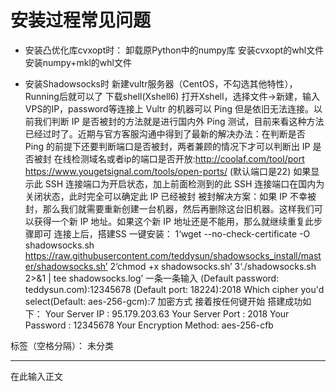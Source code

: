 ﻿# 安装过程常见问题
- 安装凸优化库cvxopt时：
卸载原Python中的numpy库
安装cvxopt的whl文件
安装numpy+mkl的whl文件

- 安装Shadowsocks时
新建vultr服务器（CentOS，不勾选其他特性），Running后就可以了
下载shell(Xshell6)
打开Xshell，选择文件->新建，输入VPS的IP，password等连接上
Vultr 的机器可以 Ping 但是依旧无法连接。以前我们判断 IP 是否被封的方法就是进行国内外 Ping 测试，目前来看这种方法已经过时了。近期与官方客服沟通中得到了最新的解决办法：在判断是否 Ping 的前提下还要判断端口是否被封，两者兼顾的情况下才可以判断出 IP 是否被封
在线检测域名或者ip的端口是否开放:http://coolaf.com/tool/port  https://www.yougetsignal.com/tools/open-ports/  (默认端口是22)
如果显示此 SSH 连接端口为开启状态，加上前面检测到的此 SSH 连接端口在国内为关闭状态，此时完全可以确定此 IP 已经被封
被封解决方案：如果 IP 不幸被封，那么我们就需要重新创建一台机器，然后再删除这台旧机器。这样我们可以获得一个新 IP 地址。如果这个新 IP 地址还是不能用，那么就继续重复此步骤即可
连接上后，搭建SS
一键安装：
1‘wget --no-check-certificate -O shadowsocks.sh https://raw.githubusercontent.com/teddysun/shadowsocks_install/master/shadowsocks.sh’
2‘chmod +x shadowsocks.sh’
3‘./shadowsocks.sh 2>&1 | tee shadowsocks.log’
一条一条输入
(Default password: teddysun.com):12345678
(Default port: 18224):2018
Which cipher you'd select(Default: aes-256-gcm):7  加密方式
接着按任何键开始
搭建成功如下：
Your Server IP        :  95.179.203.63
Your Server Port      :  2018 
Your Password         :  12345678 
Your Encryption Method:  aes-256-cfb 







标签（空格分隔）： 未分类

---

在此输入正文




